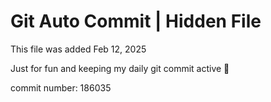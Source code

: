 # Git Auto Commit | Hidden File

This file was added Feb 12, 2025

Just for fun and keeping my daily git commit active 🤪

commit number: 186035
